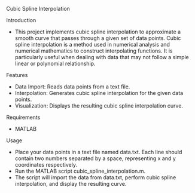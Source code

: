 Cubic Spline Interpolation

Introduction
- This project implements cubic spline interpolation to approximate a smooth curve that passes through a given set of data points. Cubic spline interpolation is a method used in numerical analysis and numerical mathematics to construct interpolating functions. It is particularly useful when dealing with data that may not follow a simple linear or polynomial relationship.

Features
- Data Import: Reads data points from a text file.
- Interpolation: Generates cubic spline interpolation for the given data points.
- Visualization: Displays the resulting cubic spline interpolation curve.

Requirements
- MATLAB

Usage
- Place your data points in a text file named data.txt. Each line should contain two numbers separated by a space, representing x and y coordinates respectively.
- Run the MATLAB script cubic_spline_interpolation.m.
- The script will import the data from data.txt, perform cubic spline interpolation, and display the resulting curve.

